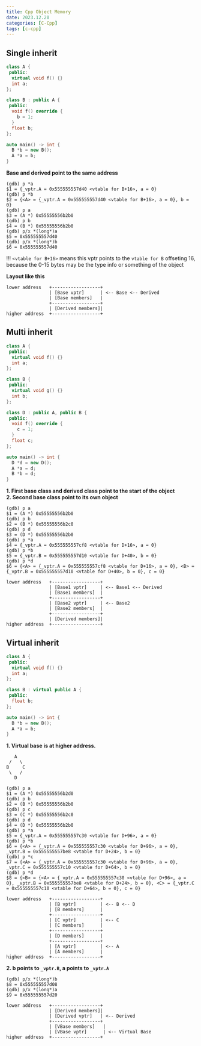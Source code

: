```yaml
---
title: Cpp Object Memory
date: 2023.12.20
categories: [C-Cpp]
tags: [c-cpp]
---
```


## Single inherit

```cpp
class A {
 public:
  virtual void f() {}
  int a;
};

class B : public A {
 public:
  void f() override {
    b = 1;
  }
  float b;
};

auto main() -> int {
  B *b = new B();
  A *a = b;
}
```

**Base and derived point to the same address**

```
(gdb) p *a
$1 = {_vptr.A = 0x555555557d40 <vtable for B+16>, a = 0}
(gdb) p *b
$2 = {<A> = {_vptr.A = 0x555555557d40 <vtable for B+16>, a = 0}, b = 0}
(gdb) p a
$3 = (A *) 0x55555556b2b0
(gdb) p b
$4 = (B *) 0x55555556b2b0
(gdb) p/x *(long*)a
$5 = 0x555555557d40
(gdb) p/x *(long*)b
$6 = 0x555555557d40
```

!!! `<vtable for B+16>` means this vptr points to the `vtable for B` offseting 16, because the 0-15 bytes may be the type info or something of the object

**Layout like this**

```
lower address   +------------------+
                | [Base vptr]      | <-- Base <-- Derived
                | [Base members]   | 
                +------------------+
                | [Derived members]| 
higher address  +------------------+
```

## Multi inherit

```cpp
class A {
 public:
  virtual void f() {}
  int a;
};

class B {
 public:
  virtual void g() {}
  int b;
};

class D : public A, public B {
 public:
  void f() override {
    c = 1;
  }
  float c;
};

auto main() -> int {
  D *d = new D();
  A *a = d;
  B *b = d;
}
```

**1. First base class and derived class point to the start of the object**  
**2. Second base class point to its own object**

```
(gdb) p a
$1 = (A *) 0x55555556b2b0
(gdb) p b
$2 = (B *) 0x55555556b2c0
(gdb) p d
$3 = (D *) 0x55555556b2b0
(gdb) p *a
$4 = {_vptr.A = 0x555555557cf8 <vtable for D+16>, a = 0}
(gdb) p *b
$5 = {_vptr.B = 0x555555557d10 <vtable for D+40>, b = 0}
(gdb) p *d
$6 = {<A> = {_vptr.A = 0x555555557cf8 <vtable for D+16>, a = 0}, <B> = {_vptr.B = 0x555555557d10 <vtable for D+40>, b = 0}, c = 0}
```

```
lower address   +------------------+
                | [Base1 vptr]     | <-- Base1 <-- Derived
                | [Base1 members]  | 
                +------------------+
                | [Base2 vptr]     | <-- Base2
                | [Base2 members]  | 
                +------------------+
                | [Derived members]| 
higher address  +------------------+
```

## Virtual inherit

```cpp
class A {
 public:
  virtual void f() {}
  int a;
};

class B : virtual public A {
 public:
  float b;
};

auto main() -> int {
  B *b = new B();
  A *a = b;
}
```

**1. Virtual base is at higher address.**

```
   A
 /   \
B     C
 \   /
   D
```

```
(gdb) p a
$1 = (A *) 0x55555556b2d0
(gdb) p b
$2 = (B *) 0x55555556b2b0
(gdb) p c
$3 = (C *) 0x55555556b2c0
(gdb) p d
$4 = (D *) 0x55555556b2b0
(gdb) p *a
$5 = {_vptr.A = 0x555555557c30 <vtable for D+96>, a = 0}
(gdb) p *b
$6 = {<A> = {_vptr.A = 0x555555557c30 <vtable for D+96>, a = 0}, _vptr.B = 0x555555557be8 <vtable for D+24>, b = 0}
(gdb) p *c
$7 = {<A> = {_vptr.A = 0x555555557c30 <vtable for D+96>, a = 0}, _vptr.C = 0x555555557c10 <vtable for D+64>, b = 0}
(gdb) p *d
$8 = {<B> = {<A> = {_vptr.A = 0x555555557c30 <vtable for D+96>, a = 0}, _vptr.B = 0x555555557be8 <vtable for D+24>, b = 0}, <C> = {_vptr.C = 0x555555557c10 <vtable for D+64>, b = 0}, c = 0}
```

```
lower address   +------------------+
                | [B vptr]         | <-- B <-- D
                | [B members]      | 
                +------------------+
                | [C vptr]         | <-- C
                | [C members]      | 
                +------------------+
                | [D members]      | 
                +------------------+
                | [A vptr]         | <-- A
                | [A members]      | 
higher address  +------------------+
```

**2. b points to `_vptr.B`, a points to `_vptr.A`**

```
(gdb) p/x *(long*)b
$8 = 0x555555557d08
(gdb) p/x *(long*)a
$9 = 0x555555557d20
```
```
lower address   +------------------+
                | [Derived members]| 
                | [Derived vptr]   | <-- Derived
                +------------------+
                | [VBase members]   | 
                | [VBase vptr]      | <-- Virtual Base
higher address  +------------------+
```
